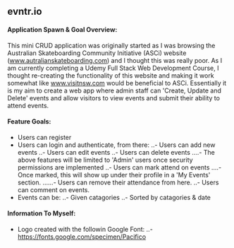 ## evntr.io

#### Application Spawn & Goal Overview:

This mini CRUD application was originally started as I was browsing the Australian Skateboarding Community Initiative (ASCi) website (www.autralianskateboarding.com) and I thought this was really poor. As I am currently completing a Udemy Full Stack Web Development Course, I thought re-creating the functionality of this website and making it work somewhat like www.visitnsw.com would be beneficial to ASCi. Essentially it is my aim to create a web app where admin staff can 'Create, Update and Delete' events and allow visitors to view events and submit their ability to attend events.

#### Feature Goals:

* Users can register
* Users can login and authenticate, from there:
  ..- Users can add new events
  ..- Users can edit events
  ..- Users can delete events
  ....- The above features will be limited to 'Admin' users once security permissions are implemented
  ..- Users can mark attend on events
  ....- Once marked, this will show up under their profile in a 'My Events' section.
  ......- Users can remove their attendance from here.
  ..- Users can comment on events.
* Events can be:
  ..- Given catagories
  ..- Sorted by catagories & date

#### Information To Myself:

* Logo created with the followin Google Font:
  ..- https://fonts.google.com/specimen/Pacifico
